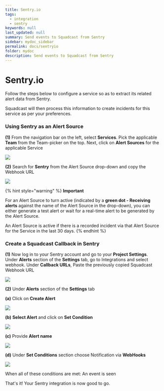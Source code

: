 ```yaml
---
title: Sentry.io
tags:
  - integration
  - sentry
keywords: null
last_updated: null
summary: Send events to Squadcast from Sentry
sidebar: mydoc_sidebar
permalink: docs/sentryio
folder: mydoc
description: Send events to Squadcast from Sentry
---
```


# Sentry.io

Follow the steps below to configure a service so as to extract its related alert data from Sentry.

Squadcast will then process this information to create incidents for this service as per your preferences.

### Using Sentry as an Alert Source

**(1)** From the navigation bar on the left, select **Services**. Pick the applicable **Team** from the Team-picker on the top. Next, click on **Alert Sources** for the applicable Service

![](../../.gitbook/assets/alert\_source\_1.png)

**(2)** Search for **Sentry** from the Alert Source drop-down and copy the Webhook URL

![](../../.gitbook/assets/sentry\_1.png)

{% hint style="warning" %}
**Important**

For an Alert Source to turn active (indicated by a **green dot - Receiving alerts** against the name of the Alert Source in the drop-down), you can either generate a test alert or wait for a real-time alert to be generated by the Alert Source.

An Alert Source is active if there is a recorded incident via that Alert Source for the Service in the last 30 days.
{% endhint %}

### Create a Squadcast Callback in Sentry

**(1)** Now log in to your Sentry account and go to your **Project Settings**. Under **Alerts** section of the **Settings** tab, go to Integrations and select webhook. Under **Callback URLs**, Paste the previously copied Squadcast Webhook URL

![](../../.gitbook/assets/sentry\_2.png)

**(2)** Under **Alerts** section of the **Settings** tab

**(a)** Click on **Create Alert**

![](../../.gitbook/assets/sentry\_3.png)

**(b)** **Select Alert** and click on **Set Condition**

![](../../.gitbook/assets/sentry\_4.png)

**(c)** Provide **Alert name**

![](../../.gitbook/assets/sentry\_5.png)

**(d)** Under **Set Conditions** section choose Notification via **WebHooks**

![](../../.gitbook/assets/sentry\_6.png)

When all of these conditions are met: An event is seen

That's it! Your Sentry integration is now good to go.
